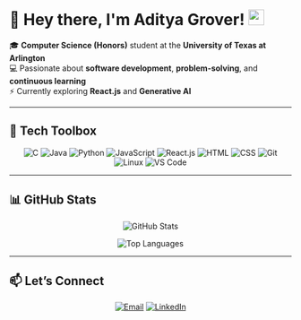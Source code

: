 # 👋 Hey there, I'm Aditya Grover! <img src="https://media.giphy.com/media/hvRJCLFzcasrR4ia7z/giphy.gif" width="28" height="28" />

🎓 **Computer Science (Honors)** student at the **University of Texas at Arlington**  
💻 Passionate about **software development**, **problem-solving**, and **continuous learning**  
⚡ Currently exploring **React.js** and **Generative AI**

---

## 🧰 Tech Toolbox
<div align="center">
  
![C](https://img.shields.io/badge/C-00599C?style=for-the-badge&logo=c&logoColor=white)
![Java](https://img.shields.io/badge/Java-007396?style=for-the-badge&logo=java&logoColor=white)
![Python](https://img.shields.io/badge/Python-3776AB?style=for-the-badge&logo=python&logoColor=white)
![JavaScript](https://img.shields.io/badge/JavaScript-F7DF1E?style=for-the-badge&logo=javascript&logoColor=black)
![React.js](https://img.shields.io/badge/-ReactJs-61DAFB?logo=react&logoColor=white&style=for-the-badge)
![HTML](https://img.shields.io/badge/HTML5-E34F26?style=for-the-badge&logo=html5&logoColor=white)
![CSS](https://img.shields.io/badge/CSS3-1572B6?style=for-the-badge&logo=css3&logoColor=white)
![Git](https://img.shields.io/badge/Git-F05032?style=for-the-badge&logo=git&logoColor=white)
![Linux](https://img.shields.io/badge/Linux-FCC624?style=for-the-badge&logo=linux&logoColor=black)
![VS Code](https://img.shields.io/badge/VS%20Code-007ACC?style=for-the-badge&logo=visual-studio-code&logoColor=white)

</div>

---

## 📊 GitHub Stats

<div align="center">

![GitHub Stats](https://github-readme-stats.vercel.app/api?username=adityagrover111&show_icons=false&hide=stars,prs,issues,contribs&count_private=true&include_all_commits=true&hide_title=true&hide_rank=true&theme=github_dark)

![Top Languages](https://github-readme-stats.vercel.app/api/top-langs/?username=adityagrover111&layout=compact&theme=github_dark&hide_title=true)

</div>

---

## 📫 Let’s Connect

<div align="center">

[![Email](https://img.shields.io/badge/Gmail-D14836?style=for-the-badge&logo=gmail&logoColor=white)](mailto:adityagroverr23@gmail.com)
[![LinkedIn](https://img.shields.io/badge/LinkedIn-0077B5?style=for-the-badge&logo=linkedin&logoColor=white)](https://www.linkedin.com/in/adityagroverr)

</div>

